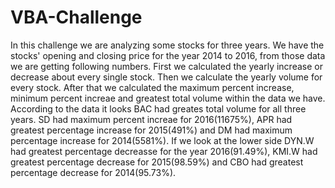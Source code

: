 # VBA-Challenge
In this challenge we are analyzing some stocks for three years. We have the stocks' opening and closing price for the year 2014 to 2016, from those data we are getting following numbers.
First we calculated the yearly increase or decrease about every single stock.
Then we calculate the yearly volume for every stock.
After that we calculated the maximum percent increase, minimum percent increae and greatest total volume within the data we have.
According to the data it looks BAC had greates total volume for all three years. 
SD had maximum percent increae for 2016(11675%), APR had greatest percentage increase for 2015(491%) and DM had maximum percentage increase for 2014(5581%).
If we look at the lower side DYN.W had greatest percentage decreasse for the year 2016(91.49%), KMI.W had greatest percentage decrease for 2015(98.59%) and CBO had greatest percentage decrease for 2014(95.73%).
